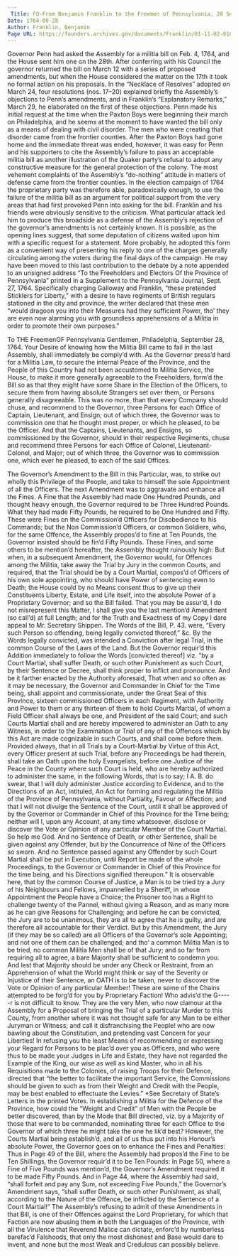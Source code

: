 ```yaml
---
 Title: FO-From Benjamin Franklin to the Freemen of Pennsylvania, 28 September 1764
Date: 1764-09-28
Author: Franklin, Benjamin
Page URL: https://founders.archives.gov/documents/Franklin/01-11-02-0103
---
```


Governor Penn had asked the Assembly for a militia bill on Feb. 4, 1764, and the House sent him one on the 28th. After conferring with his Council the governor returned the bill on March 12 with a series of proposed amendments, but when the House considered the matter on the 17th it took no formal action on his proposals. In the “Necklace of Resolves” adopted on March 24, four resolutions (nos. 17–20) explained briefly the Assembly’s objections to Penn’s amendments, and in Franklin’s “Explanatory Remarks,” March 29, he elaborated on the first of these objections.
Penn made his initial request at the time when the Paxton Boys were beginning their march on Philadelphia, and he seems at the moment to have wanted the bill only as a means of dealing with civil disorder. The men who were creating that disorder came from the frontier counties. After the Paxton Boys had gone home and the immediate threat was ended, however, it was easy for Penn and his supporters to cite the Assembly’s failure to pass an acceptable militia bill as another illustration of the Quaker party’s refusal to adopt any constructive measure for the general protection of the colony. The most vehement complaints of the Assembly’s “do-nothing” attitude in matters of defense came from the frontier counties. In the election campaign of 1764 the proprietary party was therefore able, paradoxically enough, to use the failure of the militia bill as an argument for political support from the very areas that had first provoked Penn into asking for the bill.
Franklin and his friends were obviously sensitive to the criticism. What particular attack led him to produce this broadside as a defense of the Assembly’s rejection of the governor’s amendments is not certainly known. It is possible, as the opening lines suggest, that some deputation of citizens waited upon him with a specific request for a statement. More probably, he adopted this form as a convenient way of presenting his reply to one of the charges generally circulating among the voters during the final days of the campaign. He may have been moved to this last contribution to the debate by a note appended to an unsigned address “To the Freeholders and Electors Of the Province of Pennsylvania” printed in a Supplement to the Pennsylvania Journal, Sept. 27, 1764. Specifically charging Galloway and Franklin, “these pretended Sticklers for Liberty,” with a desire to have regiments of British regulars stationed in the city and province, the writer declared that these men “would dragoon you into their Measures had they sufficient Power, tho’ they are even now alarming you with groundless apprehensions of a Militia in order to promote their own purposes.”
 
To THE FreemenOF Pennsylvania
Gentlemen,
Philadelphia, September 28, 1764.
Your Desire of knowing how the Militia Bill came to fail in the last Assembly, shall immediately be comply’d with.
As the Governor press’d hard for a Militia Law, to secure the internal Peace of the Province, and the People of this Country had not been accustomed to Militia Service, the House, to make it more generally agreeable to the Freeholders, form’d the Bill so as that they might have some Share in the Election of the Officers, to secure them from having absolute Strangers set over them, or Persons generally disagreeable.
This was no more, than that every Company should chuse, and recommend to the Governor, three Persons for each Office of Captain, Lieutenant, and Ensign; out of which three, the Governor was to commission one that he thought most proper, or which he pleased, to be the Officer. And that the Captains, Lieutenants, and Ensigns, so commissioned by the Governor, should in their respective Regiments, chuse and recommend three Persons for each Office of Colonel, Lieutenant-Colonel, and Major; out of which three, the Governor was to commission one, which ever he pleased, to each of the said Offices.

The Governor’s Amendment to the Bill in this Particular, was, to strike out wholly this Privilege of the People, and take to himself the sole Appointment of all the Officers.
The next Amendment was to aggravate and enhance all the Fines. A Fine that the Assembly had made One Hundred Pounds, and thought heavy enough, the Governor required to be Three Hundred Pounds. What they had made Fifty Pounds, he required to be One Hundred and Fifty. These were Fines on the Commission’d Officers for Disobedience to his Commands; but the Non Commission’d Officers, or common Soldiers, who, for the same Offence, the Assembly propos’d to fine at Ten Pounds, the Governor insisted should be fin’d Fifty Pounds.
These Fines, and some others to be mention’d hereafter, the Assembly thought ruinously high: But when, in a subsequent Amendment, the Governor would, for Offences among the Militia, take away the Trial by Jury in the common Courts, and required, that the Trial should be by a Court Martial, compos’d of Officers of his own sole appointing, who should have Power of sentencing even to Death; the House could by no Means consent thus to give up their Constituents Liberty, Estate, and Life itself, into the absolute Power of a Proprietary Governor; and so the Bill failed.
That you may be assur’d, I do not misrepresent this Matter, I shall give you the last mention’d Amendment (so call’d) at full Length; and for the Truth and Exactness of my Copy I dare appeal to Mr. Secretary Shippen.
The Words of the Bill, P. 43. were, “Every such Person so offending, being legally convicted thereof,” &c. By the Words legally convicted, was intended a Conviction after legal Trial, in the common Course of the Laws of the Land. But the Governor requir’d this Addition immediately to follow the Words [convicted thereof] viz. “by a Court Martial, shall suffer Death, or such other Punishment as such Court, by their Sentence or Decree, shall think proper to inflict and pronounce. And be it farther enacted by the Authority aforesaid, That when and so often as it may be necessary, the Governor and Commander in Chief for the Time being, shall appoint and commissionate, under the Great Seal of this Province, sixteen commissioned Officers in each Regiment, with Authority and Power to them or any thirteen of them to hold Courts Martial, of whom a Field Officer shall always be one, and President of the said Court; and such Courts Martial shall and are hereby impowered to administer an Oath to any Witness, in order to the Examination or Trial of any of the Offences which by this Act are made cognizable in such Courts, and shall come before them. Provided always, that in all Trials by a Court-Martial by Virtue of this Act, every Officer present at such Trial, before any Proceedings be had therein, shall take an Oath upon the holy Evangelists, before one Justice of the Peace in the County where such Court is held, who are hereby authorized to administer the same, in the following Words, that is to say; I A. B. do swear, that I will duly administer Justice according to Evidence, and to the Directions of an Act, intituled, An Act for forming and regulating the Militia of the Province of Pennsylvania, without Partiality, Favour or Affection; and that I will not divulge the Sentence of the Court, until it shall be approved of by the Governor or Commander in Chief of this Province for the Time being; neither will I, upon any Account, at any time whatsoever, disclose or discover the Vote or Opinion of any particular Member of the Court Martial. So help me God. And no Sentence of Death, or other Sentence, shall be given against any Offender, but by the Concurrence of Nine of the Officers so sworn. And no Sentence passed against any Offender by such Court Martial shall be put in Execution, until Report be made of the whole Proceedings, to the Governor or Commander in Chief of this Province for the time being, and his Directions signified thereupon.”
It is observable here, that by the common Course of Justice, a Man is to be tried by a Jury of his Neighbours and Fellows, impannelled by a Sheriff, in whose Appointment the People have a Choice; the Prisoner too has a Right to challenge twenty of the Pannel, without giving a Reason, and as many more as he can give Reasons for Challenging; and before he can be convicted, the Jury are to be unanimous, they are all to agree that he is guilty, and are therefore all accountable for their Verdict. But by this Amendment, the Jury (if they may be so called) are all Officers of the Governor’s sole Appointing; and not one of them can be challenged; and tho’ a common Militia Man is to be tried, no common Militia Men shall be of that Jury; and so far from requiring all to agree, a bare Majority shall be sufficient to condemn you. And lest that Majority should be under any Check or Restraint, from an Apprehension of what the World might think or say of the Severity or Injustice of their Sentence, an OATH is to be taken, never to discover the Vote or Opinion of any particular Member!
These are some of the Chains attempted to be forg’d for you by Proprietary Faction! Who advis’d the G-----r is not difficult to know. They are the very Men, who now clamour at the Assembly for a Proposal of bringing the Trial of a particular Murder to this County, from another where it was not thought safe for any Man to be either Juryman or Witness; and call it disfranchising the People! who are now bawling about the Constitution, and pretending vast Concern for your Liberties! In refusing you the least Means of recommending or expressing your Regard for Persons to be plac’d over you as Officers, and who were thus to be made your Judges in Life and Estate, they have not regarded the Example of the King, our wise as well as kind Master, who in all his Requisitions made to the Colonies, of raising Troops for their Defence, directed that “the better to facilitate the important Service, the Commissions should be given to such as from their Weight and Credit with the People, may be best enabled to effectuate the Levies.”
   *See Secretary of State’s Letters in the printed Votes.
 In establishing a Militia for the Defence of the Province, how could the “Weight and Credit” of Men with the People be better discovered, than by the Mode that Bill directed, viz. by a Majority of those that were to be commanded, nominating three for each Office to the Governor of which three he might take the one he lik’d best?
However, the Courts Martial being establish’d, and all of us thus put into his Honour’s absolute Power, the Governor goes on to enhance the Fines and Penalties: Thus in Page 49 of the Bill, where the Assembly had propos’d the Fine to be Ten Shillings, the Governor requir’d it to be Ten Pounds: In Page 50, where a Fine of Five Pounds was mention’d, the Governor’s Amendment required it to be made Fifty Pounds. And in Page 44, where the Assembly had said, “shall forfeit and pay any Sum, not exceeding Five Pounds,” the Governor’s Amendment says, “shall suffer Death, or such other Punishment, as shall, according to the Nature of the Offence, be inflicted by the Sentence of a Court Martial!”
The Assembly’s refusing to admit of these Amendments in that Bill, is one of their Offences against the Lord Proprietary, for which that Faction are now abusing them in both the Languages of the Province, with all the Virulence that Reverend Malice can dictate, enforc’d by numberless barefac’d Falshoods, that only the most dishonest and Base would dare to invent, and none but the most Weak and Credulous can possibly believe.


